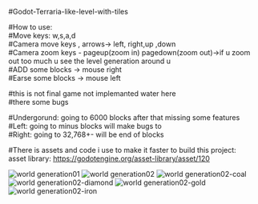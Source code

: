 #Godot-Terraria-like-level-with-tiles<br>

#How to use:<br>
#Move keys: w,s,a,d<br>
#Camera move keys , arrows-> left, right,up ,down <br>
#Camera zoom keys - pageup(zoom in) pagedown(zoom out)->if u zoom out too much u see the level generation around u<br>
#ADD some blocks -> mouse right<br>
#Earse some blocks -> mouse left <br>

#this is not final game not implemanted water here<br>
#there some bugs<br> 


#Undergorund: going to 6000 blocks after that missing some features<br>
#Left: going to minus blocks will make bugs to<br>
#Right: going to 32,768+- will be end of blocks <br>

#There is assets and code i use to make it faster to build this project:<br>
  asset library: https://godotengine.org/asset-library/asset/120<br>



![world generation01](https://github.com/aharon80/Godot-Terraria-like-level-with-tiles/assets/45918521/96b088f2-bc08-4fb5-b0f4-c0fc140dda4b)
![world generation02](https://github.com/aharon80/Godot-Terraria-like-level-with-tiles/assets/45918521/8eabca3d-60ef-4417-943d-16bb0a7e15cb)
![world generation02-coal](https://github.com/aharon80/Godot-Terraria-like-level-with-tiles/assets/45918521/56581971-a9d9-4fde-b429-f98eea3a32e1)
![world generation02-diamond](https://github.com/aharon80/Godot-Terraria-like-level-with-tiles/assets/45918521/8b182bb8-e427-4d9e-944d-df729650cc5c)
![world generation02-gold](https://github.com/aharon80/Godot-Terraria-like-level-with-tiles/assets/45918521/6ebe91f2-a9f3-4e67-87f5-7a585844e657)
![world generation02-iron](https://github.com/aharon80/Godot-Terraria-like-level-with-tiles/assets/45918521/26866d1c-8c30-4abf-82d6-a80dd328af1d)
